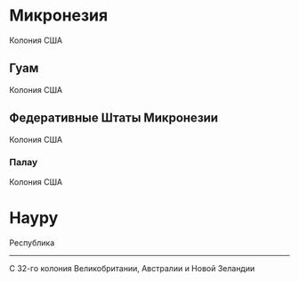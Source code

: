 # Микронезия

Колония США

## Гуам

Колония США

## Федеративные Штаты Микронезии

Колония США

### Палау

Колония США

# Науру

Республика

----

С 32-го колония Великобритании, Австралии и Новой Зеландии
